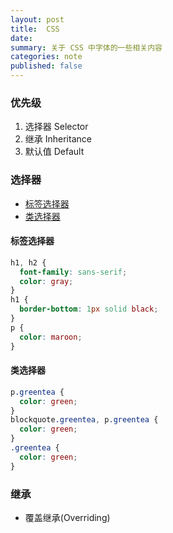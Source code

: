 ```yaml
---
layout: post
title:  CSS
date:   
summary: 关于 CSS 中字体的一些相关内容
categories: note
published: false
---
```


### 优先级

1. 选择器 Selector	
2. 继承 Inheritance
3. 默认值 Default

### 选择器

- [标签选择器](#标签选择器)
- [类选择器](#类选择器)


#### 标签选择器
```css
h1, h2 {
  font-family: sans-serif;
  color: gray;
}
h1 {
  border-bottom: 1px solid black;
}
p {
  color: maroon;
}
```
#### 类选择器
```css
p.greentea {
  color: green;
}
blockquote.greentea, p.greentea {
  color: green;
}
.greentea {
  color: green;
}

```

### 继承

- 覆盖继承(Overriding)